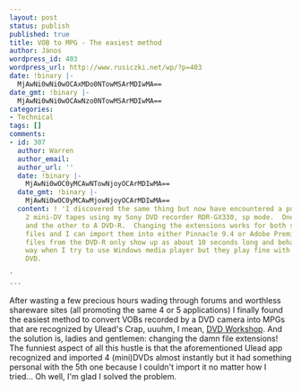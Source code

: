 ```yaml
---
layout: post
status: publish
published: true
title: VOB to MPG - The easiest method
author: János
wordpress_id: 403
wordpress_url: http://www.rusiczki.net/wp/?p=403
date: !binary |-
  MjAwNi0wNi0wOCAxMDo0NTowMSArMDIwMA==
date_gmt: !binary |-
  MjAwNi0wNi0wOCAwNzo0NTowMSArMDIwMA==
categories:
- Technical
tags: []
comments:
- id: 307
  author: Warren
  author_email: 
  author_url: ''
  date: !binary |-
    MjAwNi0wOC0yMCAwNTowNjoyOCArMDIwMA==
  date_gmt: !binary |-
    MjAwNi0wOC0yMCAwMjowNjoyOCArMDIwMA==
  content: ! 'I discovered the same thing but now have encountered a puzzle.  I copied
    2 mini-DV tapes using my Sony DVD recorder RDR-GX330, sp mode.  One to A DVD+RW
    and the other to A DVD-R.  Changing the extensions works for both sets of VOB
    files and I can import them into either Pinnacle 9.4 or Adobe Premier but the
    files from the DVD-R only show up as about 10 seconds long and behave the same
    way when I try to use Windows media player but they play fine with Cyberlink Power
    DVD.

'
---
```

<p>After wasting a few precious hours wading through forums and worthless shareware sites (all promoting the same 4 or 5 applications) I finally found the easiest method to convert VOBs recorded by a DVD camera into MPGs that are recognized by Ulead's Crap, uuuhm, I mean, <a href="http://www.ulead.com/dws/runme.htm">DVD Workshop</a>. And the solution is, ladies and gentlemen: changing the damn file extensions! The funniest aspect of all this hustle is that the aforementioned Ulead app recognized and imported 4 (mini)DVDs almost instantly but it had something personal with the 5th one because I couldn't import it no matter how I tried... Oh well, I'm glad I solved the problem.</p>
